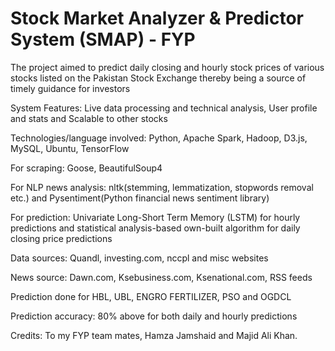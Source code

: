 # Stock Market Analyzer & Predictor System (SMAP) - FYP

The project aimed to predict daily closing and hourly stock prices of various stocks listed on the Pakistan Stock Exchange thereby being a source of timely guidance for investors

System Features: Live data processing and technical analysis, User profile and stats and Scalable to other stocks

Technologies/language involved: Python, Apache Spark, Hadoop, D3.js, MySQL, Ubuntu, TensorFlow

For scraping: Goose, BeautifulSoup4

For NLP news analysis: nltk(stemming, lemmatization, stopwords removal etc.) and Pysentiment(Python financial news sentiment library)

For prediction: Univariate Long-Short Term Memory (LSTM) for hourly predictions and statistical analysis-based own-built algorithm for daily closing price predictions

Data sources: Quandl, investing.com, nccpl and misc websites

News source: Dawn.com, Ksebusiness.com, Ksenational.com, RSS feeds

Prediction done for HBL, UBL, ENGRO FERTILIZER, PSO and OGDCL

Prediction accuracy: 80% above for both daily and hourly predictions

Credits: To my FYP team mates, Hamza Jamshaid and Majid Ali Khan.
